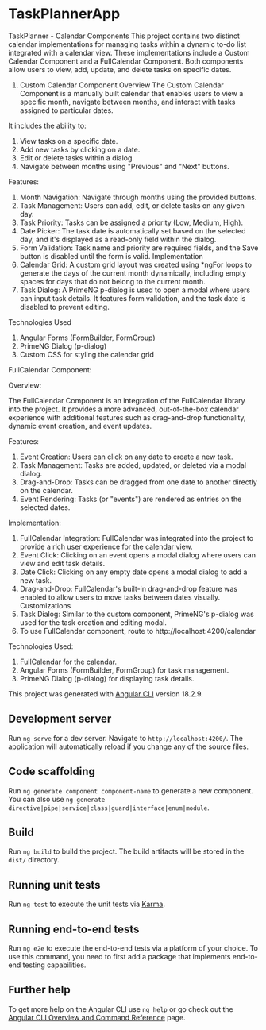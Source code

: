 # TaskPlannerApp

TaskPlanner - Calendar Components
This project contains two distinct calendar implementations for managing tasks within a dynamic to-do list integrated with a calendar view. These implementations include a Custom Calendar Component and a FullCalendar Component. Both components allow users to view, add, update, and delete tasks on specific dates.

1. Custom Calendar Component
Overview
The Custom Calendar Component is a manually built calendar that enables users to view a specific month, navigate between months, and interact with tasks assigned to particular dates. 

It includes the ability to:

1. View tasks on a specific date.
2. Add new tasks by clicking on a date.
3. Edit or delete tasks within a dialog.
4. Navigate between months using "Previous" and "Next" buttons.

Features:

1. Month Navigation: Navigate through months using the provided buttons.
2. Task Management: Users can add, edit, or delete tasks on any given day.
3. Task Priority: Tasks can be assigned a priority (Low, Medium, High).
4. Date Picker: The task date is automatically set based on the selected day, and it's displayed as a read-only field within the dialog.
5. Form Validation: Task name and priority are required fields, and the Save button is disabled until the form is valid.
Implementation
6. Calendar Grid: A custom grid layout was created using *ngFor loops to generate the days of the current month dynamically, including empty spaces for days that do not belong to the current month.
7. Task Dialog: A PrimeNG p-dialog is used to open a modal where users can input task details. It features form validation, and the task date is disabled to prevent editing.

Technologies Used

1. Angular Forms (FormBuilder, FormGroup)
2. PrimeNG Dialog (p-dialog)
3. Custom CSS for styling the calendar grid


FullCalendar Component:

Overview:

The FullCalendar Component is an integration of the FullCalendar library into the project. It provides a more advanced, out-of-the-box calendar experience with additional features such as drag-and-drop functionality, dynamic event creation, and event updates.

Features:
1. Event Creation: Users can click on any date to create a new task.
2. Task Management: Tasks are added, updated, or deleted via a modal dialog.
3. Drag-and-Drop: Tasks can be dragged from one date to another directly on the calendar.
4. Event Rendering: Tasks (or "events") are rendered as entries on the selected dates.

Implementation:

1. FullCalendar Integration: FullCalendar was integrated into the project to provide a rich user experience for the calendar view.
2. Event Click: Clicking on an event opens a modal dialog where users can view and edit task details.
3. Date Click: Clicking on any empty date opens a modal dialog to add a new task.
4. Drag-and-Drop: FullCalendar's built-in drag-and-drop feature was enabled to allow users to move tasks between dates visually.
Customizations
5. Task Dialog: Similar to the custom component, PrimeNG's p-dialog was used for the task creation and editing modal.
6. To use FullCalendar component, route to http://localhost:4200/calendar

Technologies Used:

1. FullCalendar for the calendar.
2. Angular Forms (FormBuilder, FormGroup) for task management.
3. PrimeNG Dialog (p-dialog) for displaying task details.

This project was generated with [Angular CLI](https://github.com/angular/angular-cli) version 18.2.9.

## Development server

Run `ng serve` for a dev server. Navigate to `http://localhost:4200/`. The application will automatically reload if you change any of the source files.

## Code scaffolding

Run `ng generate component component-name` to generate a new component. You can also use `ng generate directive|pipe|service|class|guard|interface|enum|module`.

## Build

Run `ng build` to build the project. The build artifacts will be stored in the `dist/` directory.

## Running unit tests

Run `ng test` to execute the unit tests via [Karma](https://karma-runner.github.io).

## Running end-to-end tests

Run `ng e2e` to execute the end-to-end tests via a platform of your choice. To use this command, you need to first add a package that implements end-to-end testing capabilities.

## Further help

To get more help on the Angular CLI use `ng help` or go check out the [Angular CLI Overview and Command Reference](https://angular.dev/tools/cli) page.
